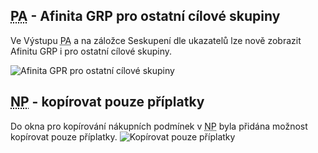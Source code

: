 ﻿---
categories: [fenix]
layout: fenix
---
## <abbr title="Postanalýza">PA</abbr> - Afinita GRP pro ostatní cílové skupiny
Ve Výstupu <abbr title="Postanalýza">PA</abbr> a na záložce Seskupení dle ukazatelů lze nově zobrazit Afinitu GRP i pro ostatní cílové skupiny.

![Afinita GPR pro ostatní cílové skupiny]({{site.url}}/data/affinitagrpostatnicilovky.png "Afinita GPR pro ostatní cílové skupiny")

## <abbr title="Nákupní podmínky">NP</abbr> - kopírovat pouze příplatky
Do okna pro kopírování nákupních podmínek v <abbr title="Nákupní podmínky">NP</abbr> byla přidána možnost kopírovat pouze příplatky.
![Kopírovat pouze příplatky]({{site.url}}/data/kopirovanipriplatku.png "Kopírovat pouze příplatky")



